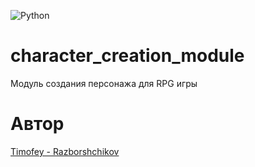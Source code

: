 ![Python](https://img.shields.io/badge/python-3670A0?style=for-the-badge&logo=python&logoColor=ffdd54)

# character_creation_module
Модуль создания персонажа для RPG игры

# Автор
[Timofey - Razborshchikov](https://github.com/Timofey3085)
